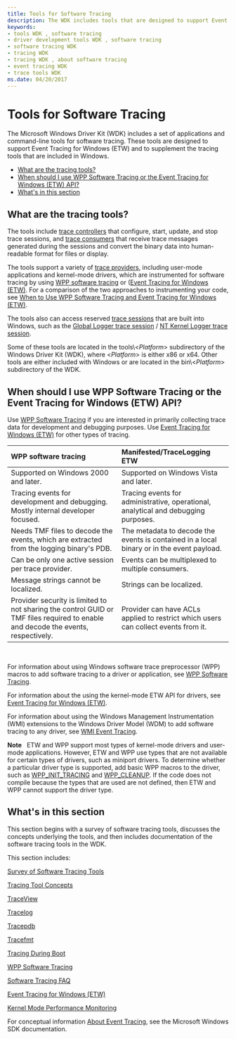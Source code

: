 ```yaml
---
title: Tools for Software Tracing
description: The WDK includes tools that are designed to support Event Tracing for Windows (ETW) and to supplement the tracing tools that are included in Windows.
keywords:
- tools WDK , software tracing
- driver development tools WDK , software tracing
- software tracing WDK
- tracing WDK
- tracing WDK , about software tracing
- event tracing WDK
- trace tools WDK
ms.date: 04/20/2017
---
```


# Tools for Software Tracing


The Microsoft Windows Driver Kit (WDK) includes a set of applications and command-line tools for software tracing. These tools are designed to support Event Tracing for Windows (ETW) and to supplement the tracing tools that are included in Windows.

- [What are the tracing tools?](#what-are-the-tracing-tools)
- [When should I use WPP Software Tracing or the Event Tracing for Windows (ETW) API?](#when-should-i-use-wpp-software-tracing-or-the-event-tracing-for-windows-etw-api)
- [What's in this section](#whats-in-this-section)

## What are the tracing tools?

The tools include [trace controllers](trace-controller.md) that configure, start, update, and stop trace sessions, and [trace consumers](trace-consumer.md) that receive trace messages generated during the sessions and convert the binary data into human-readable format for files or display.

The tools support a variety of [trace providers](trace-provider.md), including user-mode applications and kernel-mode drivers, which are instrumented for software tracing by using [WPP software tracing](wpp-software-tracing.md) or ([Event Tracing for Windows (ETW)](event-tracing-for-windows--etw-.md). For a comparison of the two approaches to instrumenting your code, see [When to Use WPP Software Tracing and Event Tracing for Windows (ETW)](#when-should-i-use-wpp-software-tracing-or-the-event-tracing-for-windows-etw-api).

The tools also can access reserved [trace sessions](trace-session.md) that are built into Windows, such as the [Global Logger trace session](global-logger-trace-session.md) / [NT Kernel Logger trace session](nt-kernel-logger-trace-session.md).

Some of these tools are located in the tools\\&lt;*Platform*&gt; subdirectory of the Windows Driver Kit (WDK), where &lt;*Platform*&gt; is either x86 or x64. Other tools are either included with Windows or are located in the bin\\&lt;*Platform*&gt; subdirectory of the WDK.

## When should I use WPP Software Tracing or the Event Tracing for Windows (ETW) API?

Use [WPP Software Tracing](wpp-software-tracing.md) if you are interested in primarily collecting trace data for development and debugging purposes. Use [Event Tracing for Windows (ETW)](event-tracing-for-windows--etw-.md) for other types of tracing.

<table>
<colgroup>
<col width="50%" />
<col width="50%" />
</colgroup>
<thead>
<tr class="header">
<th align="left">WPP software tracing</th>
<th align="left">Manifested/TraceLogging ETW</th>
</tr>
</thead>
<tbody>
<tr class="odd">
<td align="left">Supported on Windows 2000 and later.</td>
<td align="left">Supported on Windows Vista and later.</td>
</tr>
<tr class="even">
<td align="left">Tracing events for development and debugging. Mostly internal developer focused.</td>
<td align="left">Tracing events for administrative, operational, analytical and debugging purposes.</td>
</tr>
<tr class="even">
<td align="left">Needs TMF files to decode the events, which are extracted from the logging binary's PDB.</td>
<td align="left">The metadata to decode the events is contained in a local binary or in the event payload.</td>
</tr>
<tr class="odd">
<td align="left">Can be only one active session per trace provider.</td>
<td align="left">Events can be multiplexed to multiple consumers.</td>
</tr>
<tr class="even">
<td align="left">Message strings cannot be localized.</td>
<td align="left">Strings can be localized.</td>
</tr>
<tr class="odd">
<td align="left">Provider security is limited to not sharing the control GUID or TMF files required to enable and decode the events, respectively.</td>
<td align="left">Provider can have ACLs applied to restrict which users can collect events from it.</td>
</tr>
</tbody>
</table> 

For information about using Windows software trace preprocessor (WPP) macros to add software tracing to a driver or application, see [WPP Software Tracing](wpp-software-tracing.md).

For information about the using the kernel-mode ETW API for drivers, see [Event Tracing for Windows (ETW)](event-tracing-for-windows--etw-.md).

For information about using the Windows Management Instrumentation (WMI) extensions to the Windows Driver Model (WDM) to add software tracing to any driver, see [WMI Event Tracing](../kernel/wmi-event-tracing.md).

**Note**   ETW and WPP support most types of kernel-mode drivers and user-mode applications. However, ETW and WPP use types that are not available for certain types of drivers, such as miniport drivers. To determine whether a particular driver type is supported, add basic WPP macros to the driver, such as [WPP\_INIT\_TRACING](/previous-versions/windows/hardware/previsioning-framework/ff556191(v=vs.85)) and [WPP\_CLEANUP](/previous-versions/windows/hardware/previsioning-framework/ff556179(v=vs.85)). If the code does not compile because the types that are used are not defined, then ETW and WPP cannot support the driver type. 

## What's in this section

This section begins with a survey of software tracing tools, discusses the concepts underlying the tools, and then includes documentation of the software tracing tools in the WDK.

This section includes:

[Survey of Software Tracing Tools](survey-of-software-tracing-tools.md)

[Tracing Tool Concepts](tracing-tool-concepts.md)

[TraceView](traceview.md)

[Tracelog](tracelog.md)

[Tracepdb](tracepdb.md)

[Tracefmt](tracefmt.md)

[Tracing During Boot](tracing-during-boot.md)

[WPP Software Tracing](wpp-software-tracing.md)

[Software Tracing FAQ](software-tracing-faq.md)

[Event Tracing for Windows (ETW)](event-tracing-for-windows--etw-.md)

[Kernel Mode Performance Monitoring](kernel-mode-performance-monitoring.md)

For conceptual information [About Event Tracing](/windows/desktop/ETW/about-event-tracing), see the Microsoft Windows SDK documentation. 
